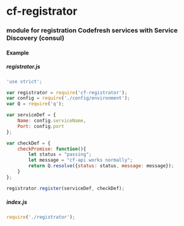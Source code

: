 # cf-registrator

### module for registration Codefresh services with Service Discovery (consul)



#### Example

##### registrator.js
```js
'use strict';

var registrator = require('cf-registrator');
var config = require('./config/environment');
var Q = require('q');

var serviceDef = {
    Name: config.serviceName,
    Port: config.port
};

var checkDef = {
    checkPromise: function(){
        let status = "passing";
        let message = "cf-api works normally";
        return Q.resolve({status: status, message: message});
    }
};

registrator.register(serviceDef, checkDef);

```

##### index.js
```js
require('./registrator');
```